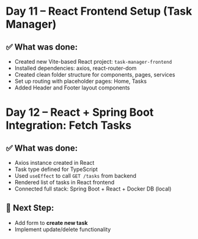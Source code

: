 # Day 11 – React Frontend Setup (Task Manager)

## ✅ What was done:

- Created new Vite-based React project: `task-manager-frontend`
- Installed dependencies: axios, react-router-dom
- Created clean folder structure for components, pages, services
- Set up routing with placeholder pages: Home, Tasks
- Added Header and Footer layout components

# Day 12 – React + Spring Boot Integration: Fetch Tasks

## ✅ What was done:

- Axios instance created in React
- Task type defined for TypeScript
- Used `useEffect` to call `GET /tasks` from backend
- Rendered list of tasks in React frontend
- Connected full stack: Spring Boot + React + Docker DB (local)

## 🔗 Next Step:

- Add form to **create new task**
- Implement update/delete functionality
